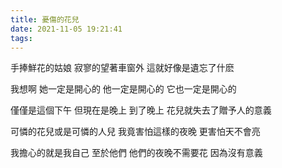 ```yaml
---
title: 憂傷的花兒
date: 2021-11-05 19:21:41
tags:
---
```

手捧鮮花的姑娘
寂寥的望著車窗外
這就好像是遺忘了什麽

我想啊
她一定是開心的
他一定是開心的
它也一定是開心的

僅僅是這個下午
但現在是晚上
到了晚上
花兒就失去了贈予人的意義

可憐的花兒或是可憐的人兒
我竟害怕這樣的夜晚
更害怕天不會亮

我擔心的就是我自己
至於他們
他們的夜晚不需要花
因為沒有意義
